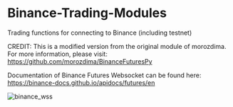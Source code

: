 # Binance-Trading-Modules
 
Trading functions for connecting to Binance (including testnet)

CREDIT: This is a modified version from the original module of morozdima.
        For more information, please visit: https://github.com/morozdima/BinanceFuturesPy
        
Documentation of Binance Futures Websocket can be found here: https://binance-docs.github.io/apidocs/futures/en

![binance_wss](https://user-images.githubusercontent.com/62041906/84467976-09205180-acc1-11ea-9760-6ca3ebc89da4.JPG)
